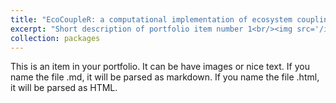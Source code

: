 ```yaml
---
title: "EcoCoupleR: a computational implementation of ecosystem coupling in R"
excerpt: "Short description of portfolio item number 1<br/><img src='/images/500x300.png'>"
collection: packages
---
```


This is an item in your portfolio. It can be have images or nice text. If you name the file .md, it will be parsed as markdown. If you name the file .html, it will be parsed as HTML. 
